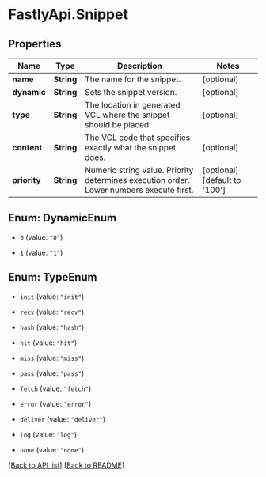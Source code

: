 # FastlyApi.Snippet

## Properties

Name | Type | Description | Notes
------------ | ------------- | ------------- | -------------
**name** | **String** | The name for the snippet. | [optional] 
**dynamic** | **String** | Sets the snippet version. | [optional] 
**type** | **String** | The location in generated VCL where the snippet should be placed. | [optional] 
**content** | **String** | The VCL code that specifies exactly what the snippet does. | [optional] 
**priority** | **String** | Numeric string value. Priority determines execution order. Lower numbers execute first. | [optional] [default to &#39;100&#39;]



## Enum: DynamicEnum


* `0` (value: `"0"`)

* `1` (value: `"1"`)





## Enum: TypeEnum


* `init` (value: `"init"`)

* `recv` (value: `"recv"`)

* `hash` (value: `"hash"`)

* `hit` (value: `"hit"`)

* `miss` (value: `"miss"`)

* `pass` (value: `"pass"`)

* `fetch` (value: `"fetch"`)

* `error` (value: `"error"`)

* `deliver` (value: `"deliver"`)

* `log` (value: `"log"`)

* `none` (value: `"none"`)





[[Back to API list]](../../README.md#endpoints) [[Back to README]](../../README.md)
